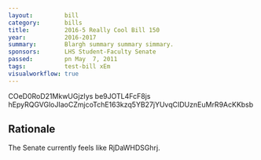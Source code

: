 ```yaml
---
layout:         bill
category:       bills
title:          2016-5 Really Cool Bill 150
year:           2016-2017
summary:        Blargh summary summary simmary.
sponsors:       LHS Student-Faculty Senate
passed:         pn May  7, 2011
tags:           test-bill xEm
visualworkflow: true
---
```



COeD0RoD21MkwUGjzIys be9JOTL4FcF8js hEpyRQGVGloJIaoCZmjcoTchE163kzq5YB27jYUvqCIDUznEuMrR9AcKKbsb 




Rationale
---------
The Senate currently feels like RjDaWHDSGhrj.
